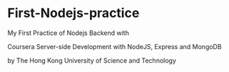 # First-Nodejs-practice
My First Practice of Nodejs Backend with 


Coursera Server-side Development with NodeJS, Express and MongoDB

by The Hong Kong University of Science and Technology

